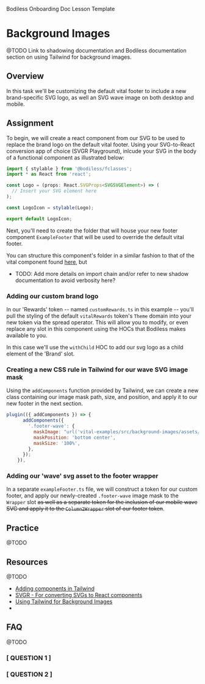 Bodiless Onboarding Doc Lesson Template

# Background Images

<!-- OPENING NOTE & REMINDER TO THE DEVELOPERS:

    - The most important thing in these curriculum lessons is INFORMATION.
      - Do not worry about prettiness (e.g., formatting) or spelling/punctuation.
        The technical writer will take these and clean them up later.
    - Some tasks may not need to use all the sections listed below, and that is ok.
-->

<!-- INTRODUCTION

    Use this section to _introduce_ the topic/task.
    What this looks like may differ depending on the task.

    - Keep in mind that the next section is the "Overview," which will describe what you are doing,
      and why.
      So, this should set up the reader for what they'll read in the "Overview," and provide them
      with any necessary context.
    - For example, you could provide links to any resources necessary/beneficial to getting started.
    - Don't use an "Introduction" header — just roll into your intro.
-->

@TODO Link to shadowing documentation and Bodiless documentation section on using Tailwind for background images.

## Overview

<!-- Describe what you'll be doing in this task and why (if relevant). -->
In this task we'll be customizing the default vital footer to include a new brand-specific SVG logo, as well an SVG wave image on both desktop and mobile.

## Assignment

<!--
    Explain, using Bodiless terminology, how a developer should accomplish this task.

    - Feel free to reference other documents or examples.
      - If there aren't existing examples showcasing what you want, then provide some.
      - If there isn't documentation discussing a particular topic or detail that is relevant to
        your task, you may need to write it and add it to the appropriate location in documentation.
        - Ultimately, this curriculum should just be an onboarding tool, and all the _actual_
          documentation should live outside of this curriculum and be in its appropriate place. This
          curriculum can then link to any of that relevant documentation.
-->
To begin, we will create a react component from our SVG to be used to replace the brand logo on the default vital footer. Using your SVG-to-React conversion app of choice (SVGR Playground), inlcude your SVG in the body of a functional component as illustrated below:

```jsx
import { stylable } from '@bodiless/fclasses';
import * as React from 'react';

const Logo = (props: React.SVGProps<SVGSVGElement>) => (
  // Insert your SVG element here
);

const LogoIcon = stylable(Logo);

export default LogoIcon;

```

Next, you'll need to create the folder that will house your new footer component `ExampleFooter` that will be used to override the default vital footer.

You can structure this component's folder in a similar fashion to that of the vital component found [here](packages/vital-layout/src/components/Footer), but

- TODO: Add more details on import chain and/or refer to new shadow documentation to avoid verbosity here?

### Adding our custom brand logo

In our 'Rewards' token -- named `customRewards.ts` in this example -- you'll pull the styling of the default `vitalRewards` token's `Theme` domain into your new token via the spread operator. This will allow you to modify, or even replace any slot in this component using the HOCs that Bodiless makes available to you.

In this case we'll use the `withChild` HOC to add our svg logo as a child element of the 'Brand' slot.

### Creating a new CSS rule in Tailwind for our wave SVG image mask

Using the `addComponents` function provided by Tailwind, we can create a new class containing our image mask path, size, and position, and apply it to our new footer in the next section.

```js
plugin(({ addComponents }) => {
      addComponents({
        '.footer-wave': {
          maskImage: "url('vital-examples/src/background-images/assets/images/desktopwave.svg')",
          maskPosition: 'bottom center',
          maskSize: '100%',
        },
      });
    }),

```

### Adding our 'wave' svg asset to the footer wrapper

In a separate `exampleFooter.ts` file, we will construct a token for our custom footer, and apply our newly-created `.footer-wave` image mask to the `Wrapper` slot ~~as well as a separate token for the inclusion of our mobile wave SVG and apply it to the `Column2Wrapper` slot of our footer token~~.

## Practice

@TODO

<!--
    Come up with a new task for the reader to perform that is similar in nature to the lesson they
    just completed, allowing them to practice what they've learned.
-->

## Resources

@TODO

- [Adding components in Tailwind](https://tailwindcss.com/docs/plugins#adding-components)
- [SVGR - For converting SVGs to React components](https://react-svgr.com/playground/)
- [Using Tailwind for Background Images](https://johnsonandjohnson.github.io/Bodiless-JS/#/Development/Guides/BuildingSites/TailwindGuide?id=using-tailwind-for-background-images)
-

<!--
    Link to any resources you found/used to help you accomplish this task.

    - Link to pages/sections within the Bodiless documentation or the API docs.

    TIP: When searching for resources in the Bodiless documentation, don't rely on the Docsify
         search; instead, use the search in VS Code.
-->

## FAQ

@TODO

<!--
    If you remember any of the questions you had when completing this task — or can think of any
    questions a new developer may have — document the Questions and Answers here.
-->

### [ QUESTION 1 ]

<!-- Answer to QUESTION 1 -->

### [ QUESTION 2 ]

<!-- Answer to QUESTION 2 -->